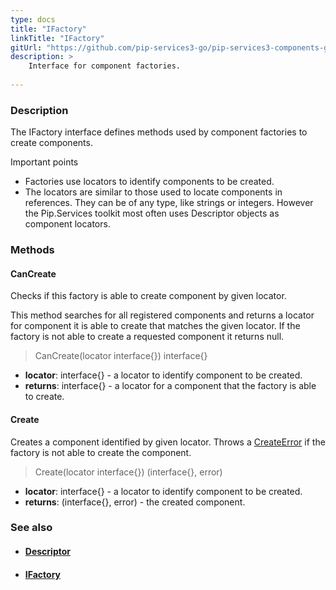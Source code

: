 ```yaml
---
type: docs
title: "IFactory"
linkTitle: "IFactory"
gitUrl: "https://github.com/pip-services3-go/pip-services3-components-go"
description: >
    Interface for component factories.
    
---
```


### Description

The IFactory interface defines methods used by component factories to create components.

Important points

- Factories use locators to identify components to be created.
- The locators are similar to those used to locate components in references. They can be of any type, like strings or integers. However the Pip.Services toolkit most often uses Descriptor objects as component locators.

### Methods

#### CanCreate
Checks if this factory is able to create component by given locator.

This method searches for all registered components and returns
a locator for component it is able to create that matches the given locator.
If the factory is not able to create a requested component it returns null.

> CanCreate(locator interface{}) interface{}

- **locator**: interface{} - a locator to identify component to be created.
- **returns**: interface{} - a locator for a component that the factory is able to create.


#### Create
Creates a component identified by given locator.
Throws a [CreateError](../create_error) if the factory is not able to create the component.

> Create(locator interface{}) (interface{}, error)

- **locator**: interface{} - a locator to identify component to be created.
- **returns**: (interface{}, error) - the created component.



### See also
- #### [Descriptor](../../../commons/refer/descriptor)
- #### [IFactory](../ifactory)
